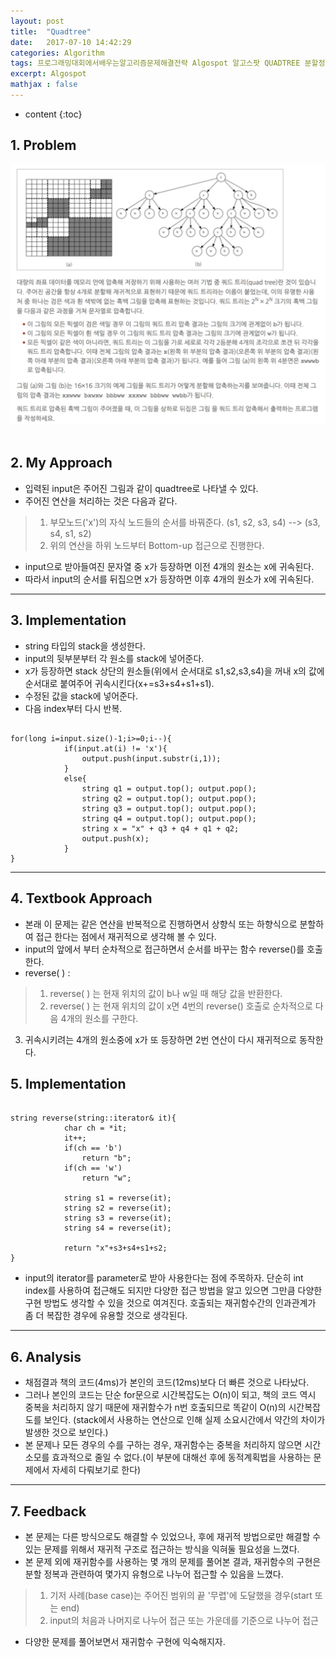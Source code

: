 ```yaml
---
layout: post
title:  "Quadtree"
date:   2017-07-10 14:42:29
categories: Algorithm
tags: 프로그래밍대회에서배우는알고리즘문제해결전략 Algospot 알고스팟 QUADTREE 분할정복 DivedeandConquer
excerpt: Algospot
mathjax : false
---
```


* content
{:toc}

## 1. Problem
![screenshot](/img/quadtree_problem.png)
<br>
<br>

## 2. My Approach
* 입력된 input은 주어진 그림과 같이 quadtree로 나타낼 수 있다.
* 주어진 연산을 처리하는 것은 다음과 같다.
>1. 부모노드('x')의 자식 노드들의 순서를 바꿔준다.
(s1, s2, s3, s4) --> (s3, s4, s1, s2)
>2. 위의 연산을 하위 노드부터 Bottom-up 접근으로 진행한다.
* input으로 받아들여진 문자열 중 x가 등장하면 이전 4개의 원소는 x에 귀속된다.
* 따라서 input의 순서를 뒤집으면 x가 등장하면 이후 4개의 원소가 x에 귀속된다.

---
## 3. Implementation
* string 타입의  stack을 생성한다.
* input의 뒷부분부터 각 원소를 stack에 넣어준다.
* x가 등장하면 stack 상단의 원소들(위에서 순서대로 s1,s2,s3,s4)을 꺼내 x의 값에 순서대로 붙여주어 귀속시킨다(x+=s3+s4+s1+s1).
* 수정된 값을  stack에 넣어준다.
* 다음 index부터 다시 반복.

<pre><code>
for(long i=input.size()-1;i>=0;i--){
            if(input.at(i) != 'x'){
                output.push(input.substr(i,1));
            }
            else{
                string q1 = output.top(); output.pop();
                string q2 = output.top(); output.pop();
                string q3 = output.top(); output.pop();
                string q4 = output.top(); output.pop();
                string x = "x" + q3 + q4 + q1 + q2;
                output.push(x);
            }
}
</code></pre>


---
## 4. Textbook Approach
* 본래 이 문제는 같은 연산을 반복적으로 진행하면서 상향식 또는 하향식으로 분할하여 접근 한다는 점에서 재귀적으로 생각해 볼 수 있다.
* input의 앞에서 부터 순차적으로 접근하면서 순서를 바꾸는 함수 reverse()를 호출한다.
* reverse( ) :
>1. reverse( ) 는 현재 위치의 값이 b나 w일 때 해당 값을 반환한다.
>2. reverse( ) 는 현재 위치의 값이 x면 4번의 reverse() 호출로 순차적으로 다음 4개의 원소를 구한다.
3. 귀속시키려는 4개의 원소중에 x가 또 등장하면 2번 연산이 다시 재귀적으로 동작한다.

## 5. Implementation
<pre><code>
string reverse(string::iterator& it){
            char ch = *it;
            it++;
            if(ch == 'b')
                return "b";
            if(ch == 'w')
                return "w";

            string s1 = reverse(it);
            string s2 = reverse(it);
            string s3 = reverse(it);
            string s4 = reverse(it);

            return "x"+s3+s4+s1+s2;
}
</code></pre>

* input의 iterator를 parameter로 받아 사용한다는 점에 주목하자. 단순히 int index를 사용하여 접근해도 되지만 다양한 접근 방법을 알고 있으면 그만큼 다양한 구현 방법도 생각할 수 있을 것으로 여겨진다. 호출되는 재귀함수간의 인과관계가 좀 더 복잡한 경우에 유용할 것으로 생각된다.  

---
## 6. Analysis
* 채점결과 책의 코드(4ms)가 본인의 코드(12ms)보다 더 빠른 것으로 나타났다.
* 그러나 본인의 코드는 단순 for문으로 시간복잡도는 O(n)이 되고, 책의 코드 역시 중복을 처리하지 않기 때문에 재귀함수가 n번 호출되므로 똑같이 O(n)의 시간복잡도를 보인다. (stack에서 사용하는 연산으로 인해 실제 소요시간에서 약간의 차이가 발생한 것으로 보인다.)
* 본 문제나 모든 경우의 수를 구하는 경우, 재귀함수는 중복을 처리하지 않으면 시간소모를 효과적으로 줄일 수 없다.(이 부분에 대해선 후에 동적계획법을 사용하는 문제에서 자세히 다뤄보기로 한다)

---
## 7. Feedback
* 본 문제는 다른 방식으로도 해결할 수 있었으나, 후에 재귀적 방법으로만 해결할 수 있는 문제를 위해서 재귀적 구조로 접근하는 방식을 익혀둘 필요성을 느꼈다.
* 본 문제 외에 재귀함수를 사용하는 몇 개의 문제를 풀어본 결과, 재귀함수의 구현은 분할 정복과 관련하여 몇가지 유형으로 나누어 접근할 수 있음을 느꼈다.
>1. 기저 사례(base case)는 주어진 범위의 끝 '무렵'에 도달했을 경우(start 또는 end)
>2. input의 처음과 나머지로 나누어 접근 또는 가운데를 기준으로 나누어 접근

* 다양한 문제를 풀어보면서 재귀함수 구현에 익숙해지자.
